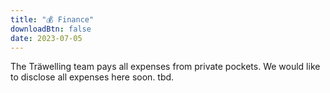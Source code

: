 ```yaml
---
title: "💰 Finance"
downloadBtn: false
date: 2023-07-05
---
```


The Träwelling team pays all expenses from private pockets.
We would like to disclose all expenses here soon.
tbd.